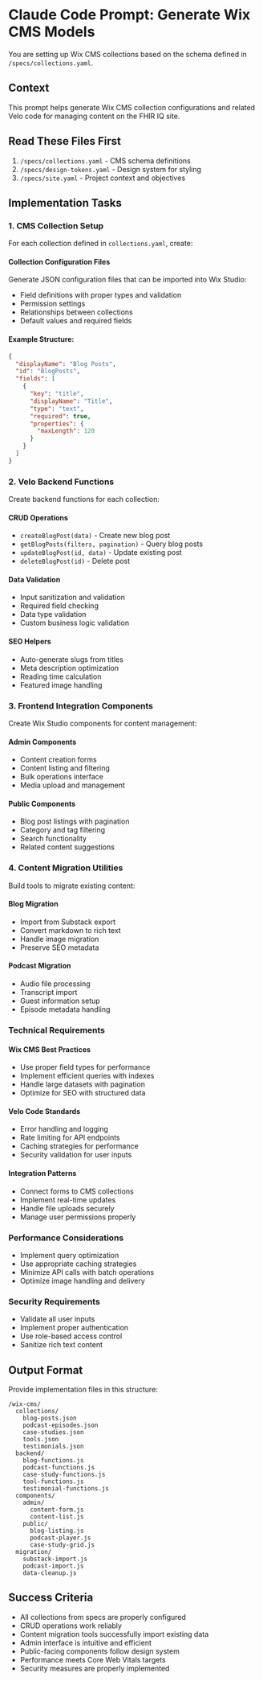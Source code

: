 # Claude Code Prompt: Generate Wix CMS Models

You are setting up Wix CMS collections based on the schema defined in `/specs/collections.yaml`.

## Context
This prompt helps generate Wix CMS collection configurations and related Velo code for managing content on the FHIR IQ site.

## Read These Files First
1. `/specs/collections.yaml` - CMS schema definitions
2. `/specs/design-tokens.yaml` - Design system for styling
3. `/specs/site.yaml` - Project context and objectives

## Implementation Tasks

### 1. CMS Collection Setup
For each collection defined in `collections.yaml`, create:

#### Collection Configuration Files
Generate JSON configuration files that can be imported into Wix Studio:
- Field definitions with proper types and validation
- Permission settings
- Relationships between collections
- Default values and required fields

#### Example Structure:
```json
{
  "displayName": "Blog Posts",
  "id": "BlogPosts",
  "fields": [
    {
      "key": "title",
      "displayName": "Title",
      "type": "text",
      "required": true,
      "properties": {
        "maxLength": 120
      }
    }
  ]
}
```

### 2. Velo Backend Functions
Create backend functions for each collection:

#### CRUD Operations
- `createBlogPost(data)` - Create new blog post
- `getBlogPosts(filters, pagination)` - Query blog posts
- `updateBlogPost(id, data)` - Update existing post
- `deleteBlogPost(id)` - Delete post

#### Data Validation
- Input sanitization and validation
- Required field checking
- Data type validation
- Custom business logic validation

#### SEO Helpers
- Auto-generate slugs from titles
- Meta description optimization
- Reading time calculation
- Featured image handling

### 3. Frontend Integration Components
Create Wix Studio components for content management:

#### Admin Components
- Content creation forms
- Content listing and filtering
- Bulk operations interface
- Media upload and management

#### Public Components
- Blog post listings with pagination
- Category and tag filtering
- Search functionality
- Related content suggestions

### 4. Content Migration Utilities
Build tools to migrate existing content:

#### Blog Migration
- Import from Substack export
- Convert markdown to rich text
- Handle image migration
- Preserve SEO metadata

#### Podcast Migration
- Audio file processing
- Transcript import
- Guest information setup
- Episode metadata handling

### Technical Requirements

#### Wix CMS Best Practices
- Use proper field types for performance
- Implement efficient queries with indexes
- Handle large datasets with pagination
- Optimize for SEO with structured data

#### Velo Code Standards
- Error handling and logging
- Rate limiting for API endpoints
- Caching strategies for performance
- Security validation for user inputs

#### Integration Patterns
- Connect forms to CMS collections
- Implement real-time updates
- Handle file uploads securely
- Manage user permissions properly

### Performance Considerations
- Implement query optimization
- Use appropriate caching strategies
- Minimize API calls with batch operations
- Optimize image handling and delivery

### Security Requirements
- Validate all user inputs
- Implement proper authentication
- Use role-based access control
- Sanitize rich text content

## Output Format
Provide implementation files in this structure:
```
/wix-cms/
  collections/
    blog-posts.json
    podcast-episodes.json
    case-studies.json
    tools.json
    testimonials.json
  backend/
    blog-functions.js
    podcast-functions.js
    case-study-functions.js
    tool-functions.js
    testimonial-functions.js
  components/
    admin/
      content-form.js
      content-list.js
    public/
      blog-listing.js
      podcast-player.js
      case-study-grid.js
  migration/
    substack-import.js
    podcast-import.js
    data-cleanup.js
```

## Success Criteria
- All collections from specs are properly configured
- CRUD operations work reliably
- Content migration tools successfully import existing data
- Admin interface is intuitive and efficient
- Public-facing components follow design system
- Performance meets Core Web Vitals targets
- Security measures are properly implemented